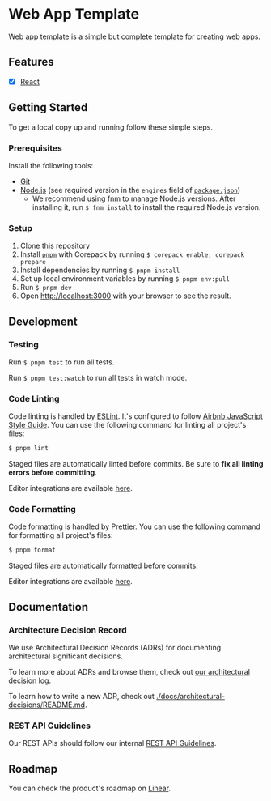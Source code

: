 # Web App Template

Web app template is a simple but complete template for creating web apps.

## Features

- [x] [React](https://reactjs.org/)

## Getting Started

To get a local copy up and running follow these simple steps.

### Prerequisites

Install the following tools:

- [Git](https://git-scm.com/downloads)
- [Node.js](https://nodejs.org/en/download/) (see required version in the `engines` field of
  [`package.json`](./package.json))
  - We recommend using [fnm](https://github.com/Schniz/fnm) to manage Node.js versions. After
    installing it, run `$ fnm install` to install the required Node.js version.

### Setup

1. Clone this repository
2. Install [`pnpm`](https://pnpm.io/installation) with Corepack by running `$ corepack enable; corepack prepare`
3. Install dependencies by running `$ pnpm install`
4. Set up local environment variables by running `$ pnpm env:pull`
5. Run `$ pnpm dev`
6. Open [http://localhost:3000](http://localhost:3000) with your browser to see the result.

## Development

### Testing

Run `$ pnpm test` to run all tests.

Run `$ pnpm test:watch` to run all tests in watch mode.

### Code Linting

Code linting is handled by [ESLint](https://eslint.org/). It's configured to follow [Airbnb
JavaScript Style Guide](https://airbnb.io/javascript/). You can use the following command for
linting all project's files:

```sh
$ pnpm lint
```

Staged files are automatically linted before commits. Be sure to **fix all linting errors before
committing**.

Editor integrations are available [here](https://eslint.org/docs/user-guide/integrations).

### Code Formatting

Code formatting is handled by [Prettier](https://prettier.io/). You can use the following command
for formatting all project's files:

```sh
$ pnpm format
```

Staged files are automatically formatted before commits.

Editor integrations are available [here](https://prettier.io/docs/en/editors.html).

## Documentation

### Architecture Decision Record

We use Architectural Decision Records (ADRs) for documenting architectural significant decisions.

To learn more about ADRs and browse them, check out [our architectural decision log](https://adr.web-app-template.igassmann.me/).

To learn how to write a new ADR, check out [./docs/architectural-decisions/README.md](./docs/architectural-decisions/README.md).

### REST API Guidelines

Our REST APIs should follow our internal [REST API Guidelines](./docs/api-guidelines.md).

## Roadmap

You can check the product's roadmap on [Linear](https://linear.app/).
